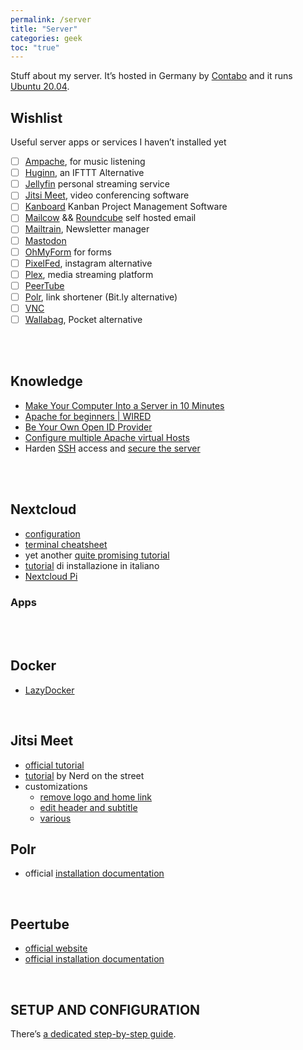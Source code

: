 ```yaml
---
permalink: /server
title: "Server"
categories: geek
toc: "true"
---
```

Stuff about my server. It’s hosted in Germany by [Contabo](https://contabo.com/) and it runs [Ubuntu 20.04](https://releases.ubuntu.com/20.04/).


## Wishlist

Useful server apps or services I haven’t installed yet

- [ ] [Ampache](http://ampache.org/), for music listening
- [ ] [Huginn](https://github.com/huginn/huginn), an IFTTT Alternative
- [ ] [Jellyfin](https://jellyfin.org/) personal streaming service
- [ ] [Jitsi Meet](https://github.com/jitsi/docker-jitsi-meet), video conferencing software
- [ ] [Kanboard](https://kanboard.org/) Kanban Project Management Software
- [ ] [Mailcow](https://mailcow.email/) && [Roundcube](https://roundcube.net/) self hosted email
- [ ] [Mailtrain](https://mailtrain.org), Newsletter manager
- [ ] [Mastodon](https://joinmastodon.org/)
- [ ] [OhMyForm](https://ohmyform.com/docs/install/) for forms
- [ ] [PixelFed](https://pixelfed.org/), instagram alternative
- [ ] [Plex](https://www.plex.tv), media streaming platform
- [ ] [PeerTube](https://joinpeertube.org)
- [ ] [Polr](https://.polrproject.org), link shortener (Bit.ly alternative)
- [ ] [VNC](https://tigervnc.org/)
- [ ] [Wallabag](https://hub.docker.com/r/wallabag/wallabag), Pocket alternative

<br />
<br />

## Knowledge

- [Make Your Computer Into a Server in 10 Minutes](https://www.instructables.com/id/Make-Your-Computer-Into-A-Server-in-10-Minutes-fr/)
- [Apache for beginners | WIRED](https://www.wired.com/2010/02/Apache_for_Beginners/)
- [Be Your Own Open ID Provider](https://www.wired.com/2010/02/Be_Your_Own_OpenID_Provider/)
- [Configure multiple Apache virtual Hosts](https://www.ostechnix.com/configure-apache-virtual-hosts-ubuntu-part-1/)
- Harden <a href="https://en.wikipedia.org/wiki/Secure_Shell" rel="noopener noreferrer" target="_blank">SSH</a> access and <a href="https://www.linode.com/docs/security/securing-your-server/" rel="noopener noreferrer" target="_blank">secure the server</a>

<br />
<br />


## Nextcloud

- [configuration](/server-setup#nextcloud)
- [terminal cheatsheet](/server-setup#nextcloud-cheatsheet)
- yet another [quite promising tutorial](https://youtu.be/wd6NvOFERJc)
- [tutorial](https://youtu.be/Ik7KZHw0OOg) di installazione in italiano
- [Nextcloud Pi](https://ownyourbits.com/nextcloudpi/)

### Apps

<br />
<br />

## Docker

- [LazyDocker](https://github.com/jesseduffield/lazydocker/blob/master/README.md)

<br />

## Jitsi Meet

- [official tutorial](https://youtu.be/8KR0AhDZF2A)
- [tutorial](https://youtu.be/IQRwtUamHQU) by Nerd on the street
- customizations
	- [remove logo and home link](https://youtu.be/zgOAXKr-hBg)
	- [edit header and subtitle](https://youtu.be/dEQy46Ruupg)
	- [various](https://technologyrss.com/how-to-customize-jitsi-meet-video-conference-server/)

## Polr

- official [installation documentation](https://docs.polrproject.org/en/latest/user-guide/installation/)

<br />

## Peertube

- [official website](https://joinpeertube.org)
- [official installation documentation](/https://docs.joinpeertube.org/#/install-any-os)

<br />

## SETUP AND CONFIGURATION

There’s [a dedicated step-by-step guide](/server-setup).
